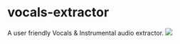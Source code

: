 # vocals-extractor
A user friendly Vocals & Instrumental audio extractor.
[![](https://colab.research.google.com/assets/colab-badge.svg)](https://colab.research.google.com/github/sqdnoises/vocals-extractor/blob/colab/Vocals%20Extractor.ipynb)

